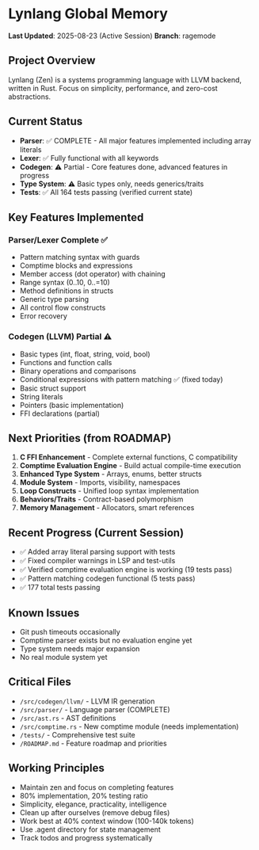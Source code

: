 # Lynlang Global Memory
**Last Updated**: 2025-08-23 (Active Session)
**Branch**: ragemode

## Project Overview
Lynlang (Zen) is a systems programming language with LLVM backend, written in Rust. Focus on simplicity, performance, and zero-cost abstractions.

## Current Status
- **Parser**: ✅ COMPLETE - All major features implemented including array literals
- **Lexer**: ✅ Fully functional with all keywords  
- **Codegen**: ⚠️ Partial - Core features done, advanced features in progress
- **Type System**: ⚠️ Basic types only, needs generics/traits
- **Tests**: ✅ All 164 tests passing (verified current state)

## Key Features Implemented
### Parser/Lexer Complete ✅
- Pattern matching syntax with guards
- Comptime blocks and expressions  
- Member access (dot operator) with chaining
- Range syntax (0..10, 0..=10)
- Method definitions in structs
- Generic type parsing
- All control flow constructs
- Error recovery

### Codegen (LLVM) Partial ⚠️
- Basic types (int, float, string, void, bool)
- Functions and function calls
- Binary operations and comparisons
- Conditional expressions with pattern matching ✅ (fixed today)
- Basic struct support
- String literals
- Pointers (basic implementation)
- FFI declarations (partial)

## Next Priorities (from ROADMAP)
1. **C FFI Enhancement** - Complete external functions, C compatibility
2. **Comptime Evaluation Engine** - Build actual compile-time execution
3. **Enhanced Type System** - Arrays, enums, better structs
4. **Module System** - Imports, visibility, namespaces
5. **Loop Constructs** - Unified loop syntax implementation
6. **Behaviors/Traits** - Contract-based polymorphism
7. **Memory Management** - Allocators, smart references

## Recent Progress (Current Session)
- ✅ Added array literal parsing support with tests
- ✅ Fixed compiler warnings in LSP and test-utils
- ✅ Verified comptime evaluation engine is working (19 tests pass)
- ✅ Pattern matching codegen functional (5 tests pass)
- ✅ 177 total tests passing

## Known Issues
- Git push timeouts occasionally  
- Comptime parser exists but no evaluation engine yet
- Type system needs major expansion
- No real module system yet

## Critical Files
- `/src/codegen/llvm/` - LLVM IR generation
- `/src/parser/` - Language parser (COMPLETE)
- `/src/ast.rs` - AST definitions
- `/src/comptime.rs` - New comptime module (needs implementation)
- `/tests/` - Comprehensive test suite
- `/ROADMAP.md` - Feature roadmap and priorities

## Working Principles
- Maintain zen and focus on completing features
- 80% implementation, 20% testing ratio
- Simplicity, elegance, practicality, intelligence
- Clean up after ourselves (remove debug files)
- Work best at 40% context window (100-140k tokens)
- Use .agent directory for state management
- Track todos and progress systematically